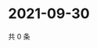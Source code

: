 # 2021-09-30

共 0 条

<!-- BEGIN -->
<!-- 最后更新时间 Thu Sep 30 2021 11:15:37 GMT+0800 (China Standard Time) -->

<!-- END -->
